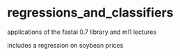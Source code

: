 # regressions_and_classifiers

applications of the fastai 0.7 library and ml1 lectures 

includes a regression on soybean prices

